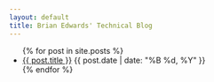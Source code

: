 ```yaml
---
layout: default
title: Brian Edwards' Technical Blog
---
```


<ul>
  {% for post in site.posts %}
    <li>
      <a href=".{{ post.url }}">{{ post.title }}</a>
      <time datetime="{{ post.date | date_to_xmlschema }}">{{ post.date | date: "%B %d, %Y" }}</time>
    </li>
  {% endfor %}
</ul>
